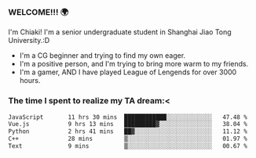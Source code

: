 ### WELCOME!!! 🌍

I'm Chiaki! I'm a senior undergraduate student in Shanghai Jiao Tong University.:D

-  I'm a CG beginner and trying to find my own eager. 
-  I'm a positive person, and I'm trying to bring more warm to my friends.
-  I'm a gamer, AND I have played League of Lengends for over 3000 hours. 

### The time I spent to realize my TA dream:<
<!--START_SECTION:waka-->

```txt
JavaScript       11 hrs 30 mins  ████████████░░░░░░░░░░░░░   47.48 %
Vue.js           9 hrs 13 mins   █████████▓░░░░░░░░░░░░░░░   38.04 %
Python           2 hrs 41 mins   ██▓░░░░░░░░░░░░░░░░░░░░░░   11.12 %
C++              28 mins         ▒░░░░░░░░░░░░░░░░░░░░░░░░   01.97 %
Text             9 mins          ▒░░░░░░░░░░░░░░░░░░░░░░░░   00.67 %
```

<!--END_SECTION:waka-->

<!--
**Chiaki-meow/Chiaki-meow** is a ✨ _special_ ✨ repository because its `README.md` (this file) appears on your GitHub profile.

Here are some ideas to get you started:

- 🔭 I’m currently working on ...
- 🌱 I’m currently learning ...
- 👯 I’m looking to collaborate on ...
- 🤔 I’m looking for help with ...
- 💬 Ask me about ...
- 📫 How to reach me: ...
- 😄 Pronouns: ...
- ⚡ Fun fact: ...
-->
